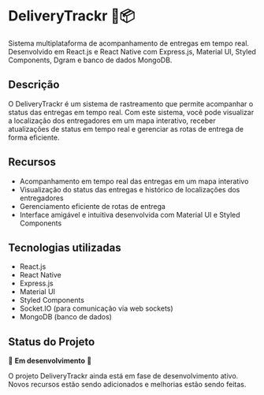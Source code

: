 # DeliveryTrackr 🚚📦

Sistema multiplataforma de acompanhamento de entregas em tempo real. Desenvolvido em React.js e React Native com Express.js, Material UI, Styled Components, Dgram e banco de dados MongoDB.

## Descrição

O DeliveryTrackr é um sistema de rastreamento que permite acompanhar o status das entregas em tempo real. Com este sistema, você pode visualizar a localização dos entregadores em um mapa interativo, receber atualizações de status em tempo real e gerenciar as rotas de entrega de forma eficiente.

## Recursos

- Acompanhamento em tempo real das entregas em um mapa interativo
- Visualização do status das entregas e histórico de localizações dos entregadores
- Gerenciamento eficiente de rotas de entrega
- Interface amigável e intuitiva desenvolvida com Material UI e Styled Components

## Tecnologias utilizadas

- React.js
- React Native
- Express.js
- Material UI
- Styled Components
- Socket.IO (para comunicação via web sockets)
- MongoDB (banco de dados)

## Status do Projeto

🚧 **Em desenvolvimento** 🚧

O projeto DeliveryTrackr ainda está em fase de desenvolvimento ativo. Novos recursos estão sendo adicionados e melhorias estão sendo feitas.

